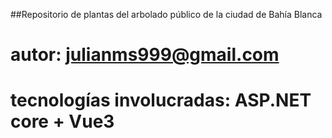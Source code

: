 ##Repositorio de plantas del arbolado público de la ciudad de Bahía Blanca
# autor: julianms999@gmail.com
# tecnologías involucradas: ASP.NET core + Vue3